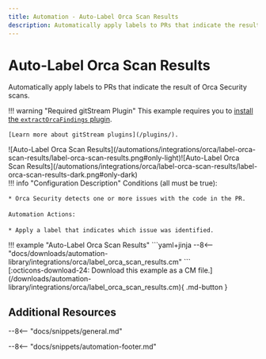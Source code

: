 ```yaml
---
title: Automation - Auto-Label Orca Scan Results
description: Automatically apply labels to PRs that indicate the result of Orca Security scans.
---
```

# Auto-Label Orca Scan Results


<!-- --8<-- [start:example]-->
Automatically apply labels to PRs that indicate the result of Orca Security scans.

!!! warning "Required gitStream Plugin"
    This example requires you to [install the `extractOrcaFindings` plugin](/filter-function-plugins/#extractorcafindings). 
    
    [Learn more about gitStream plugins](/plugins/).

<div class="automationImage" markdown="1">
![Auto-Label Orca Scan Results](/automations/integrations/orca/label-orca-scan-results/label-orca-scan-results.png#only-light)![Auto-Label Orca Scan Results](/automations/integrations/orca/label-orca-scan-results/label-orca-scan-results-dark.png#only-dark)
</div>
<div class="automationDescription" markdown="1">
!!! info "Configuration Description"
    Conditions (all must be true):

    * Orca Security detects one or more issues with the code in the PR.

    Automation Actions:

    * Apply a label that indicates which issue was identified.

</div>
<div class="automationExample" markdown="1">
!!! example "Auto-Label Orca Scan Results"
    ```yaml+jinja
    --8<-- "docs/downloads/automation-library/integrations/orca/label_orca_scan_results.cm"
    ```
    <div class="result" markdown>
      <span>
      [:octicons-download-24: Download this example as a CM file.](/downloads/automation-library/integrations/orca/label_orca_scan_results.cm){ .md-button }
      </span>
    </div>
</div>
<!-- --8<-- [end:example]-->

## Additional Resources

--8<-- "docs/snippets/general.md"

--8<-- "docs/snippets/automation-footer.md"